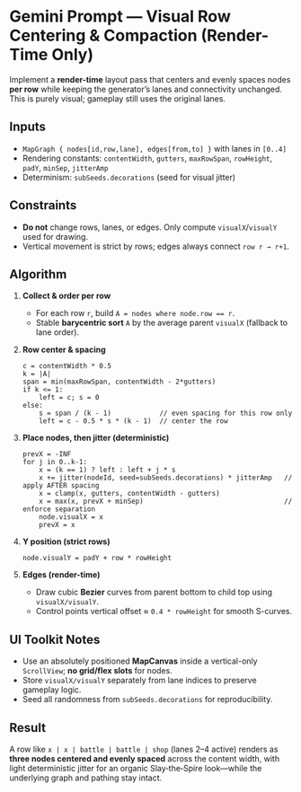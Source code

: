 # Gemini Prompt — Visual Row Centering & Compaction (Render-Time Only)

Implement a **render-time** layout pass that centers and evenly spaces nodes **per row** while keeping the generator’s lanes and connectivity unchanged. This is purely visual; gameplay still uses the original lanes.

## Inputs
- `MapGraph { nodes[id,row,lane], edges[from,to] }` with lanes in `[0..4]`
- Rendering constants: `contentWidth`, `gutters`, `maxRowSpan`, `rowHeight`, `padY`, `minSep`, `jitterAmp`
- Determinism: `subSeeds.decorations` (seed for visual jitter)

## Constraints
- **Do not** change rows, lanes, or edges. Only compute `visualX`/`visualY` used for drawing.
- Vertical movement is strict by rows; edges always connect `row r → r+1`.

## Algorithm
1. **Collect & order per row**
   - For each row `r`, build `A = nodes where node.row == r`.
   - Stable **barycentric sort** `A` by the average parent `visualX` (fallback to lane order).

2. **Row center & spacing**
   ```
   c = contentWidth * 0.5
   k = |A|
   span = min(maxRowSpan, contentWidth - 2*gutters)
   if k <= 1:
       left = c; s = 0
   else:
       s = span / (k - 1)            // even spacing for this row only
       left = c - 0.5 * s * (k - 1)  // center the row
   ```

3. **Place nodes, then jitter (deterministic)**
   ```
   prevX = -INF
   for j in 0..k-1:
       x = (k == 1) ? left : left + j * s
       x += jitter(nodeId, seed=subSeeds.decorations) * jitterAmp   // apply AFTER spacing
       x = clamp(x, gutters, contentWidth - gutters)
       x = max(x, prevX + minSep)                                   // enforce separation
       node.visualX = x
       prevX = x
   ```

4. **Y position (strict rows)**
   ```
   node.visualY = padY + row * rowHeight
   ```

5. **Edges (render-time)**
   - Draw cubic **Bezier** curves from parent bottom to child top using `visualX/visualY`.
   - Control points vertical offset ≈ `0.4 * rowHeight` for smooth S-curves.

## UI Toolkit Notes
- Use an absolutely positioned **MapCanvas** inside a vertical-only `ScrollView`; **no grid/flex slots** for nodes.
- Store `visualX/visualY` separately from lane indices to preserve gameplay logic.
- Seed all randomness from `subSeeds.decorations` for reproducibility.

## Result
A row like `x | x | battle | battle | shop` (lanes 2–4 active) renders as **three nodes centered and evenly spaced** across the content width, with light deterministic jitter for an organic Slay‑the‑Spire look—while the underlying graph and pathing stay intact.
